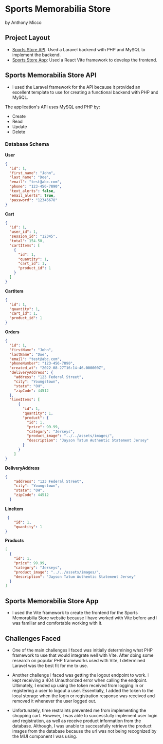 # Sports Memorabilia Store

by Anthony Micco

## Project Layout
- [Sports Store API](https://github.com/Ajmicco18/Sports-Memorbilia-Store/blob/main/sports-store-api/README.md): Used a Laravel backend with PHP and MySQL to implement the backend.
- [Sports Store App](https://github.com/Ajmicco18/Sports-Memorbilia-Store/blob/main/sports-store-app/README.md): Used a React Vite framework to develop the frontend. 

## Sports Memorabilia Store API
- I used the Laravel framework for the API because it provided an excellent template to use for creating a functional backend with PHP and MySQL.

The application's API uses MySQL and PHP by: 
- Create
- Read
- Update
- Delete

### Database Schema

**User**
```json
{
  "id": 1,
  "first_name": "John",
  "last_name": "Doe",
  "email": "test@abc.com",
  "phone": "123-456-7890",
  "text_alerts": false,
  "email_alerts": true,
  "password": "12345678"
}
```

**Cart**
```json
{
  "id": 1,
  "user_id": 1,
  "session_id": "12345",
  "total": 154.50,
  "cartItems": [
    {
      "id": 1,
      "quantity": 1,
      "cart_id": 1,
      "product_id": 1
    }
  ]
}
```

**CartItem**
```json
{
  "id": 1,
  "quantity": 1,
  "cart_id": 1,
  "product_id": 1
}
```

**Orders**
```json
{
  "id": 1,
  "firstName": "John",
  "lastName": "Doe",
  "email": "test@abc.com",
  "phoneNumber": "123-456-7890",
  "created_at": "2022-08-27T16:14:46.000000Z",
  "deliveryAddress": {
    "address": "123 Federal Street",
    "city": "Youngstown",
    "state": "OH",
    "zipCode": 44512
  },
  "lineItems": [
      {
        "id": 1,
        "quantity": 1,
        "product": {
          "id": 1,
          "price": 99.99,
          "category": "Jerseys",
          "product_image": "../../assets/images/",
          "description": "Jayson Tatum Authentic Statement Jersey"
        }
      }
    ]
}
```

**DeliveryAddress**
```json
{
    "address": "123 Federal Street",
    "city": "Youngstown",
    "state": "OH",
    "zipCode": 44512
  }
```

**LineItem**
```json
 {
    "id": 1,
    "quantity": 1
}
```

**Products**
```json
[
  {
    "id": 1,
    "price": 99.99,
    "category": "Jerseys",
    "product_image": "../../assets/images/",
    "description": "Jayson Tatum Authentic Statement Jersey"
  }
]
```

## Sports Memorabilia Store App

- I used the Vite framework to create the frontend for the Sports Memorabilia Store website because I have worked with Vite before and I was 
familiar and comfortable working with it. 

## Challenges Faced
- One of the main challenges I faced was initially determining what PHP framework to use that would integrate well with Vite. After doing some 
research on popular PHP frameworks used with Vite, I determined Laravel was the best fit for me to use.

- Another challenge I faced was getting the logout endpoint to work. I kept receiving a 404 Unauthorized error when calling the endpoint. Ultimately, I ended up using the token received from logging in or registering a user to logout a user. Essentially, I added the token to the local storage when the login or registration response was received and removed it whenever the user logged out. 

- Unfortunately, time restraints prevented me from implementing the shopping cart. However, I was able to successfully implement user login and registration, as well as receive product information from the database. Although, I was unable to successfully retrieve the product images from the database because the url was not being recognized by the MUI component I was using. 


